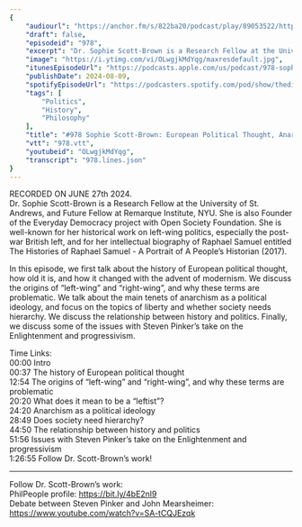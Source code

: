 ```yaml
---
{
	"audiourl": "https://anchor.fm/s/822ba20/podcast/play/89053522/https%3A%2F%2Fd3ctxlq1ktw2nl.cloudfront.net%2Fstaging%2F2024-6-10%2Fc5cd3543-fc65-1b79-b6b8-c797cbbabc2e.m4a",
	"draft": false,
	"episodeid": "978",
	"excerpt": "Dr. Sophie Scott-Brown is a Research Fellow at the University of St. Andrews, and Future Fellow at Remarque Institute, NYU. She is also Founder of the Everyday Democracy project with Open Society Foundation. She is well-known for her historical work on left-wing politics, especially the post-war British left, and for her intellectual biography of Raphael Samuel entitled The Histories of Raphael Samuel - A Portrait of A People’s Historian (2017).",
	"image": "https://i.ytimg.com/vi/OLwgjkMdYqg/maxresdefault.jpg",
	"itunesEpisodeUrl": "https://podcasts.apple.com/us/podcast/978-sophie-scott-brown-european-political-thought-anarchism/id1451347236?i=1000664847163&uo=4",
	"publishDate": 2024-08-09,
	"spotifyEpisodeUrl": "https://podcasters.spotify.com/pod/show/thedissenter/episodes/978-Sophie-Scott-Brown-European-Political-Thought--Anarchism--and-Steven-Pinkers-Progressivism-e2ls6si",
	"tags": [
		"Politics",
		"History",
		"Philosophy"
	],
	"title": "#978 Sophie Scott-Brown: European Political Thought, Anarchism, and Steven Pinker's Progressivism",
	"vtt": "978.vtt",
	"youtubeid": "OLwgjkMdYqg",
	"transcript": "978.lines.json"
}
---
```

RECORDED ON JUNE 27th 2024.  
Dr. Sophie Scott-Brown is a Research Fellow at the University of St. Andrews, and Future Fellow at Remarque Institute, NYU. She is also Founder of the Everyday Democracy project with Open Society Foundation. She is well-known for her historical work on left-wing politics, especially the post-war British left, and for her intellectual biography of Raphael Samuel entitled The Histories of Raphael Samuel - A Portrait of A People’s Historian (2017).

In this episode, we first talk about the history of European political thought, how old it is, and how it changed with the advent of modernism. We discuss the origins of “left-wing” and “right-wing”, and why these terms are problematic. We talk about the main tenets of anarchism as a political ideology, and focus on the topics of liberty and whether society needs hierarchy. We discuss the relationship between history and politics. Finally, we discuss some of the issues with Steven Pinker’s take on the Enlightenment and progressivism.

Time Links:  
<time>00:00</time> Intro  
<time>00:37</time> The history of European political thought  
<time>12:54</time> The origins of “left-wing” and “right-wing”, and why these terms are problematic  
<time>20:20</time> What does it mean to be a “leftist”?  
<time>24:20</time> Anarchism as a political ideology  
<time>28:49</time> Does society need hierarchy?  
<time>44:50</time> The relationship between history and politics  
<time>51:56</time> Issues with Steven Pinker’s take on the Enlightenment and progressivism  
<time>1:26:55</time> Follow Dr. Scott-Brown’s work!

---

Follow Dr. Scott-Brown’s work:  
PhilPeople profile: https://bit.ly/4bE2nl9  
Debate between Steven Pinker and John Mearsheimer: https://www.youtube.com/watch?v=SA-tCQJEzqk
